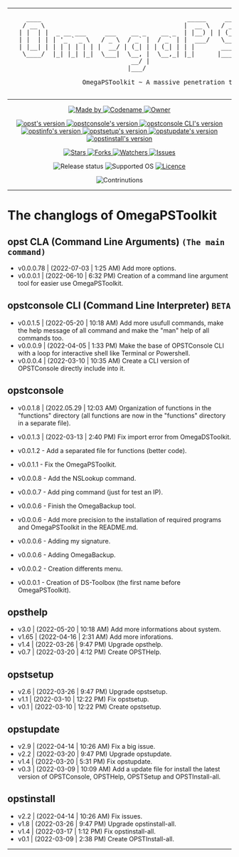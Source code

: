 <!--

#---[Metadata]--------------------------------------------------------------#
#  Filename ~ CHANGLOG.MD                [Update: 2022-07-22 | 10:41 - PM]  #
#---[Info]------------------------------------------------------------------#
#  {The OmegaPSToolkit is a product of PSociety™ by MyMeepSQL}              #
#                                                                           #
#  All change of wich 'opst' commands                                       #
#                                                                           #
#  Language  ~  Markdown                                                    #
#---[Author]----------------------------------------------------------------#
#  Thomas Pellissier ~ @MyMeepSQL / @th300905                               #
#  Copyright (C) 2022 - © PSociety™, All rights reserved                    #
#---[Operating System]------------------------------------------------------#
#  Developed for linux                                                      #
#---[Licence]---------------------------------------------------------------#
#  GNU General Public License v3.0                                          #
#  -------------------------------                                          #
#                                                                           #
#  This program is free software; you can redistribute it and/or modify     #
#  it under the terms of the GNU General Public License as published by     #
#  the Free Software Foundation; either version 2 of the License, or        #
#  (at your option) any later version.                                      #
#                                                                           #
#  This program is distributed in the hope that it will be useful,          #
#  but WITHOUT ANY WARRANTY; without even the implied warranty of           #
#  MERCHANTABILITY or FITNESS FOR A PARTICULAR PURPOSE. See the             #
#  GNU General Public License for more details.                             #
#                                                                           #
#  You should have received a copy of the GNU General Public License along  #
#  with this program; if not, write to the Free Software Foundation, Inc.,  #
#  51 Franklin Street, Fifth Floor, Boston, MA 02110-1301 USA.              #
#---------------------------------------------------------------------------#

-->

----
 <pre>     ____                                       _____     _____   _______                _   _   _   
    / __ \                                     |  __ \   / ____| |__   __|              | | (_) | |  
   | |  | |  _ __ ___     ___    __ _    __ _  | |__) | | (___      | |   ___     ___   | |  _  | |_ 
   | |  | | | '_ ` _ \   / _ \  / _` |  / _` | |  ___/   \___ \     | |  / _ \   / _ \  | | | | | __|
   | |__| | | | | | | | |  __/ | (_| | | (_| | | |       ____) |    | | | (_) | | (_) | | | | | | |_ 
    \____/  |_| |_| |_|  \___|  \__, |  \__,_| |_|      |_____/     |_|  \___/   \___/  |_| |_|  \__|
                                 __/ |                                                                  
                                |___/    
                                
                    OmegaPSToolkit ~ A massive penetration testing toolkit for penteser

</pre>

----

<p align="center">
  <a href="https://github.com/MyMeepSQL">
    <img src="https://img.shields.io/badge/Made%20by-Thomas%20Pellissier-informational?style=for-the-badge" alt="Made by">
  </a>
  <a href="https://github.com/MyMeepSQL">
    <img src="https://img.shields.io/badge/Codename-MyMeepSQL%20/%20th300905-informational?style=for-the-badge" alt="Codename">
  </a>
  <a href="https://github.com/PentestSociety-PSociety">
    <img src="https://img.shields.io/badge/Owner-©%20PSociety™%20(MyMeepSQL)-informational?style=for-the-badge" alt="Owner">
  </a>
</p>

<p align="center">
  <a href="https://github.com/MyMeepSQL/OmegaPSToolkit/blob/main/CHANGLOG.md">
    <img src="https://img.shields.io/badge/opst%20(CLA,%20Command%20Line%20Arguments)%20(the%20main%20command)%20version-0.0.0.78-brightgreen?style=for-the-badge" alt="opst's version">
  </a>
  <a href="https://github.com/MyMeepSQL/OmegaPSToolkit/blob/main/CHANGLOG.md">
    <img src="https://img.shields.io/badge/opstconsole%20version-0.0.2.20-brightgreen?style=for-the-badge" alt="opstconsole's version">
  </a>
  <a href="https://github.com/MyMeepSQL/OmegaPSToolkit/blob/main/CHANGLOG.md">
    <img src="https://img.shields.io/badge/opstconsole_CLI%20Version%20[BETA]-v0.0.1.5-red?style=for-the-badge" alt="opstconsole CLI's version">
  </a>
  <a href="https://github.com/MyMeepSQL/OmegaPSToolkit/blob/main/CHANGLOG.md">
    <img src="https://img.shields.io/badge/opstinfo%20version-v3.0-success?style=for-the-badge" alt="opstinfo's version">
  </a>
  <a href="https://github.com/MyMeepSQL/OmegaPSToolkit/blob/main/CHANGLOG.md">
    <img src="https://img.shields.io/badge/opstsetup%20version-v2.6-success?style=for-the-badge" alt="opstsetup's version">
  </a>
  <a href="https://github.com/MyMeepSQL/OmegaPSToolkit/blob/main/CHANGLOG.md">
    <img src="https://img.shields.io/badge/opstupdate%20version-v2.9-success?style=for-the-badge" alt="opstupdate's version">
  </a>
  <a href="https://github.com/MyMeepSQL/OmegaPSToolkit/blob/main/CHANGLOG.md">
    <img src="https://img.shields.io/badge/opstinstall%20version-v2.2-success?style=for-the-badge" alt="opstinstall's version">
  </a>
</p>

<p align="center">
  <a href="https://github.com/MyMeepSQL/OmegaPSToolkit/stargazers">
    <img src="https://img.shields.io/github/stars/MyMeepSQL/OmegaPSToolkit?style=for-the-badge&color=orange" alt="Stars">
  </a>
  <a href="https://github.com/MyMeepSQL/OmegaPSToolkit/network/members">
    <img src="https://img.shields.io/github/forks/MyMeepSQL/OmegaPSToolkit?color=cyan&style=for-the-badge&color=purple" alt="Forks">
  </a>
  <a href="https://github.com/MyMeepSQL/OmegaPSToolkit/watchers">
    <img src="https://img.shields.io/github/watchers/MyMeepSQL/OmegaPSToolkit?color=cyan&style=for-the-badge&color=purple" alt="Watchers">
  </a>
  <a href="https://github.com/MyMeepSQL/OmegaPSToolkit/issues">
    <img src="https://img.shields.io/github/issues/MyMeepSQL/OmegaPSToolkit?color=red&style=for-the-badge" alt="Issues">
  </a>
</p>

<p align="center">
 <img src="https://img.shields.io/badge/Release%20 status-In%20Development-yellow?style=for-the-badge" alt="Release status">
 <img src="https://img.shields.io/badge/Supported%20OS-Linux-brightgreen?style=for-the-badge" alt="Supported OS">
 <a href="https://github.com/MyMeepSQL/OmegaPSToolkit/blob/test_v1/LICENSE">
   <img src="https://img.shields.io/badge/Licence-GNU%20GPL--3.0-important?style=for-the-badge" alt="Licence">
 </a>
</p>

<p align="center">
  <img src="https://img.shields.io/badge/Contributions-Open%20!-yellow?style=for-the-badge" alt="Contrinutions">
</p>

----

 # The changlogs of OmegaPSToolkit
 ## **opst CLA (Command Line Arguments)** ```(The main command)```
 * v0.0.0.78  |   (2022-07-03 | 1:25  AM)        Add more options.
 * v0.0.0.1   |   (2022-06-10 | 6:32  PM)        Creation of a command line argument tool for easier use OmegaPSToolkit.

 ## **opstconsole CLI (Command Line Interpreter)** ```BETA```
 * v0.0.1.5   |   (2022-05-20 | 10:18 AM)        Add more usufull commands, make the help message of all command and make the "man" help of all commands too.
 * v0.0.0.9   |   (2022-04-05 | 1:33  PM)        Make the base of OPSTConsole CLI with a loop for interactive shell like Terminal or Powershell.
 * v0.0.0.4   |   (2022-03-10 | 10:35 AM)        Create a CLI version of OPSTConsole directly include into it.
 
 ## **opstconsole**
 * v0.0.1.8   |   (2022.05.29 | 12:03 AM)        Organization of functions in the "functions" directory (all functions are now in the "functions" directory in a separate file).

 * v0.0.1.3   |   (2022-03-13 | 2:40  PM)        Fix import error from OmegaDSToolkit.
 
 * v0.0.1.2  -  Add a separated file for functions (better code).
 
 * v0.0.1.1  -  Fix the OmegaPSToolkit.
 
 * v0.0.0.8  -  Add the NSLookup command.
 
 * v0.0.0.7  -  Add ping command (just for test an IP).
 
 * v0.0.0.6  -  Finish the OmegaBackup tool.
 
 * v0.0.0.6  -  Add more precision to the installation of required programs and OmegaPSToolkit in the README.md.
 
 * v0.0.0.6  -  Adding my signature.
 
 * v0.0.0.6  -  Adding OmegaBackup.
 
 * v0.0.0.2  -  Creation differents menu.
 
 * v0.0.0.1  -  Creation of DS-Toolbox (the first name before OmegaPSToolkit).
 
 ## **opsthelp**
 * v3.0       |   (2022-05-20 | 10:18 AM)        Add more informations about system.
 * v1.65      |   (2022-04-16 | 2:31  AM)        Add more inforations.
 * v1.4       |   (2022-03-26 | 9:47  PM)        Upgrade opsthelp.
 * v0.7       |   (2022-03-20 | 4:12  PM)        Create OPSTHelp.
 
 ## **opstsetup**
 * v2.6       |   (2022-03-26 | 9:47  PM)        Upgrade opstsetup.
 * v1.1       |   (2022-03-10 | 12:22 PM)        Fix opstsetup.
 * v0.1       |   (2022-03-10 | 12:22 PM)        Create opstsetup.
 
 ## **opstupdate**
 * v2.9       |   (2022-04-14 | 10:26 AM)        Fix a big issue.
 * v2.2       |   (2022-03-20 | 9:47  PM)        Upgrade opstupdate.
 * v1.4       |   (2022-03-20 | 5:31  PM)        Fix opstupdate.
 * v0.3       |   (2022-03-09 | 10:09 AM)        Add a update file for install the latest version of OPSTConsole, OPSTHelp, OPSTSetup and OPSTInstall-all.
 
 ## **opstinstall**
 * v2.2       |   (2022-04-14 | 10:26 AM)        Fix issues.
 * v1.8       |   (2022-03-26 | 9:47  PM)        Upgrade opstinstall-all.
 * v1.4       |   (2022-03-17 | 1:12  PM)        Fix opstinstall-all.
 * v0.1       |   (2022-03-09 | 2:38  PM)        Create OPSTInstall-all.

----
